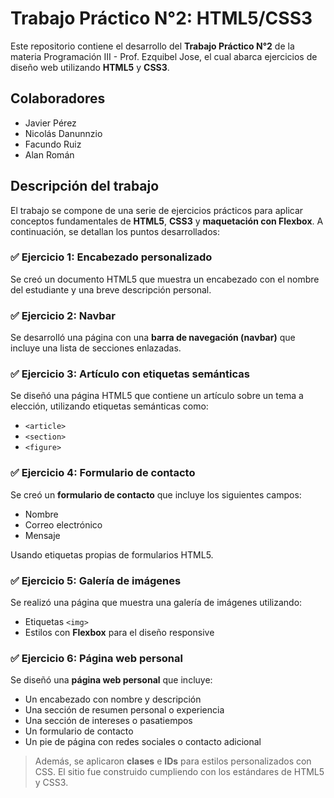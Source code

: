 # Trabajo Práctico N°2: HTML5/CSS3

Este repositorio contiene el desarrollo del **Trabajo Práctico N°2** de la materia Programación III - Prof. Ezquibel Jose, el cual abarca ejercicios de diseño web utilizando **HTML5** y **CSS3**.

## Colaboradores

- Javier Pérez  
- Nicolás Danunnzio  
- Facundo Ruiz  
- Alan Román  

## Descripción del trabajo

El trabajo se compone de una serie de ejercicios prácticos para aplicar conceptos fundamentales de **HTML5**, **CSS3** y **maquetación con Flexbox**. A continuación, se detallan los puntos desarrollados:

### ✅ Ejercicio 1: Encabezado personalizado
Se creó un documento HTML5 que muestra un encabezado con el nombre del estudiante y una breve descripción personal.

### ✅ Ejercicio 2: Navbar
Se desarrolló una página con una **barra de navegación (navbar)** que incluye una lista de secciones enlazadas.

### ✅ Ejercicio 3: Artículo con etiquetas semánticas
Se diseñó una página HTML5 que contiene un artículo sobre un tema a elección, utilizando etiquetas semánticas como:
- `<article>`
- `<section>`
- `<figure>`

### ✅ Ejercicio 4: Formulario de contacto
Se creó un **formulario de contacto** que incluye los siguientes campos:
- Nombre
- Correo electrónico
- Mensaje

Usando etiquetas propias de formularios HTML5.

### ✅ Ejercicio 5: Galería de imágenes
Se realizó una página que muestra una galería de imágenes utilizando:
- Etiquetas `<img>`
- Estilos con **Flexbox** para el diseño responsive

### ✅ Ejercicio 6: Página web personal
Se diseñó una **página web personal** que incluye:
- Un encabezado con nombre y descripción
- Una sección de resumen personal o experiencia
- Una sección de intereses o pasatiempos
- Un formulario de contacto
- Un pie de página con redes sociales o contacto adicional

> Además, se aplicaron **clases** e **IDs** para estilos personalizados con CSS. El sitio fue construido cumpliendo con los estándares de HTML5 y CSS3.



